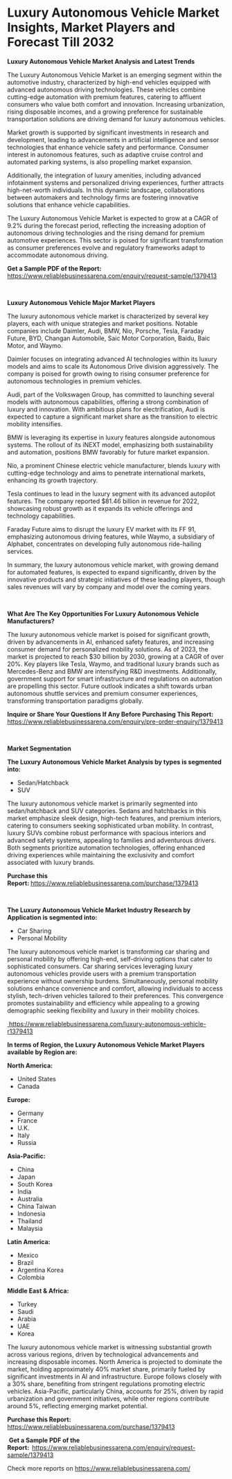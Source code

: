 <p><h1>Luxury Autonomous Vehicle Market Insights, Market Players and Forecast Till 2032</h1></p><p><strong>Luxury Autonomous Vehicle Market Analysis and Latest Trends</strong></p>
<p><p>The Luxury Autonomous Vehicle Market is an emerging segment within the automotive industry, characterized by high-end vehicles equipped with advanced autonomous driving technologies. These vehicles combine cutting-edge automation with premium features, catering to affluent consumers who value both comfort and innovation. Increasing urbanization, rising disposable incomes, and a growing preference for sustainable transportation solutions are driving demand for luxury autonomous vehicles.</p><p>Market growth is supported by significant investments in research and development, leading to advancements in artificial intelligence and sensor technologies that enhance vehicle safety and performance. Consumer interest in autonomous features, such as adaptive cruise control and automated parking systems, is also propelling market expansion. </p><p>Additionally, the integration of luxury amenities, including advanced infotainment systems and personalized driving experiences, further attracts high-net-worth individuals. In this dynamic landscape, collaborations between automakers and technology firms are fostering innovative solutions that enhance vehicle capabilities.</p><p>The Luxury Autonomous Vehicle Market is expected to grow at a CAGR of 9.2% during the forecast period, reflecting the increasing adoption of autonomous driving technologies and the rising demand for premium automotive experiences. This sector is poised for significant transformation as consumer preferences evolve and regulatory frameworks adapt to accommodate autonomous driving.</p></p>
<p><strong>Get a Sample PDF of the Report:&nbsp;</strong> <a href="https://www.reliablebusinessarena.com/enquiry/request-sample/1379413?utm_campaign=3558&utm_medium=2&utm_source=Github&utm_content=ia&utm_term=30032025&utm_id=luxury-autonomous-vehicle">https://www.reliablebusinessarena.com/enquiry/request-sample/1379413</a></p>
<p>&nbsp;</p>
<p><strong>Luxury Autonomous Vehicle Major Market Players</strong></p>
<p><p>The luxury autonomous vehicle market is characterized by several key players, each with unique strategies and market positions. Notable companies include Daimler, Audi, BMW, Nio, Porsche, Tesla, Faraday Future, BYD, Changan Automobile, Saic Motor Corporation, Baidu, Baic Motor, and Waymo.</p><p>Daimler focuses on integrating advanced AI technologies within its luxury models and aims to scale its Autonomous Drive division aggressively. The company is poised for growth owing to rising consumer preference for autonomous technologies in premium vehicles.</p><p>Audi, part of the Volkswagen Group, has committed to launching several models with autonomous capabilities, offering a strong combination of luxury and innovation. With ambitious plans for electrification, Audi is expected to capture a significant market share as the transition to electric mobility intensifies.</p><p>BMW is leveraging its expertise in luxury features alongside autonomous systems. The rollout of its iNEXT model, emphasizing both sustainability and automation, positions BMW favorably for future market expansion.</p><p>Nio, a prominent Chinese electric vehicle manufacturer, blends luxury with cutting-edge technology and aims to penetrate international markets, enhancing its growth trajectory.</p><p>Tesla continues to lead in the luxury segment with its advanced autopilot features. The company reported $81.46 billion in revenue for 2022, showcasing robust growth as it expands its vehicle offerings and technology capabilities.</p><p>Faraday Future aims to disrupt the luxury EV market with its FF 91, emphasizing autonomous driving features, while Waymo, a subsidiary of Alphabet, concentrates on developing fully autonomous ride-hailing services.</p><p>In summary, the luxury autonomous vehicle market, with growing demand for automated features, is expected to expand significantly, driven by the innovative products and strategic initiatives of these leading players, though sales revenues will vary by company and model over the coming years.</p></p>
<p>&nbsp;</p>
<p><strong>What Are The Key Opportunities For Luxury Autonomous Vehicle Manufacturers?</strong></p>
<p><p>The luxury autonomous vehicle market is poised for significant growth, driven by advancements in AI, enhanced safety features, and increasing consumer demand for personalized mobility solutions. As of 2023, the market is projected to reach $30 billion by 2030, growing at a CAGR of over 20%. Key players like Tesla, Waymo, and traditional luxury brands such as Mercedes-Benz and BMW are intensifying R&D investments. Additionally, government support for smart infrastructure and regulations on automation are propelling this sector. Future outlook indicates a shift towards urban autonomous shuttle services and premium consumer experiences, transforming transportation paradigms globally.</p></p>
<p><strong>Inquire or Share Your Questions If Any Before Purchasing This Report:</strong> <a href="https://www.reliablebusinessarena.com/enquiry/pre-order-enquiry/1379413?utm_campaign=3558&utm_medium=2&utm_source=Github&utm_content=ia&utm_term=30032025&utm_id=luxury-autonomous-vehicle">https://www.reliablebusinessarena.com/enquiry/pre-order-enquiry/1379413</a></p>
<p>&nbsp;</p>
<p><strong>Market Segmentation</strong></p>
<p><strong>The Luxury Autonomous Vehicle Market Analysis by types is segmented into:</strong></p>
<p><ul><li>Sedan/Hatchback</li><li>SUV</li></ul></p>
<p><p>The luxury autonomous vehicle market is primarily segmented into sedan/hatchback and SUV categories. Sedans and hatchbacks in this market emphasize sleek design, high-tech features, and premium interiors, catering to consumers seeking sophisticated urban mobility. In contrast, luxury SUVs combine robust performance with spacious interiors and advanced safety systems, appealing to families and adventurous drivers. Both segments prioritize automation technologies, offering enhanced driving experiences while maintaining the exclusivity and comfort associated with luxury brands.</p></p>
<p><strong>Purchase this Report:&nbsp;</strong><a href="https://www.reliablebusinessarena.com/purchase/1379413?utm_campaign=3558&utm_medium=2&utm_source=Github&utm_content=ia&utm_term=30032025&utm_id=luxury-autonomous-vehicle">https://www.reliablebusinessarena.com/purchase/1379413</a></p>
<p>&nbsp;</p>
<p><strong>The Luxury Autonomous Vehicle Market Industry Research by Application is segmented into:</strong></p>
<p><ul><li>Car Sharing</li><li>Personal Mobility</li></ul></p>
<p><p>The luxury autonomous vehicle market is transforming car sharing and personal mobility by offering high-end, self-driving options that cater to sophisticated consumers. Car sharing services leveraging luxury autonomous vehicles provide users with a premium transportation experience without ownership burdens. Simultaneously, personal mobility solutions enhance convenience and comfort, allowing individuals to access stylish, tech-driven vehicles tailored to their preferences. This convergence promotes sustainability and efficiency while appealing to a growing demographic seeking flexibility and luxury in their mobility choices.</p></p>
<p><a href="https://www.reliablebusinessarena.com/luxury-autonomous-vehicle-r1379413?utm_campaign=3558&utm_medium=2&utm_source=Github&utm_content=ia&utm_term=30032025&utm_id=luxury-autonomous-vehicle">&nbsp;https://www.reliablebusinessarena.com/luxury-autonomous-vehicle-r1379413</a></p>
<p><strong>In terms of Region, the Luxury Autonomous Vehicle Market Players available by Region are:</strong></p>
<p>
    <p> <strong> North America: </strong>
        <ul>
            <li>United States</li>
            <li>Canada</li>
        </ul>
        </p> 
    <p> <strong> Europe: </strong>
        <ul>
            <li>Germany</li>
            <li>France</li>
            <li>U.K.</li>
            <li>Italy</li>
            <li>Russia</li>
        </ul>
        </p> 
    <p> <strong> Asia-Pacific: </strong>
        <ul>
            <li>China</li>
            <li>Japan</li>
            <li>South Korea</li>
            <li>India</li>
            <li>Australia</li>
            <li>China Taiwan</li>
            <li>Indonesia</li>
            <li>Thailand</li>
            <li>Malaysia</li>
        </ul>
        </p> 
    <p> <strong> Latin America: </strong>
        <ul>
            <li>Mexico</li>
            <li>Brazil</li>
            <li>Argentina Korea</li>
            <li>Colombia</li>
        </ul>
        </p> 
    <p> <strong> Middle East & Africa: </strong>
        <ul>
            <li>Turkey</li>
            <li>Saudi</li>
            <li>Arabia</li>
            <li>UAE</li>
            <li>Korea</li>
        </ul>
    </p>
    </p>
<p><p>The luxury autonomous vehicle market is witnessing substantial growth across various regions, driven by technological advancements and increasing disposable incomes. North America is projected to dominate the market, holding approximately 40% market share, primarily fueled by significant investments in AI and infrastructure. Europe follows closely with a 30% share, benefiting from stringent regulations promoting electric vehicles. Asia-Pacific, particularly China, accounts for 25%, driven by rapid urbanization and government initiatives, while other regions contribute around 5%, reflecting emerging market potential.</p></p>
<p><strong>Purchase this Report: </strong><a href="https://www.reliablebusinessarena.com/purchase/1379413?utm_campaign=3558&utm_medium=2&utm_source=Github&utm_content=ia&utm_term=30032025&utm_id=luxury-autonomous-vehicle">https://www.reliablebusinessarena.com/purchase/1379413</a></p>
<p>&nbsp;<strong>Get a Sample PDF of the Report:&nbsp;&nbsp;</strong><a href="https://www.reliablebusinessarena.com/enquiry/request-sample/1379413?utm_campaign=3558&utm_medium=2&utm_source=Github&utm_content=ia&utm_term=30032025&utm_id=luxury-autonomous-vehicle">https://www.reliablebusinessarena.com/enquiry/request-sample/1379413</a></p>
<p><strong></strong></p>
<p>Check more reports on <a href="https://www.reliablebusinessarena.com/?utm_campaign=3558&utm_medium=2&utm_source=Github&utm_content=ia&utm_term=30032025&utm_id=luxury-autonomous-vehicle">https://www.reliablebusinessarena.com/</a></p>